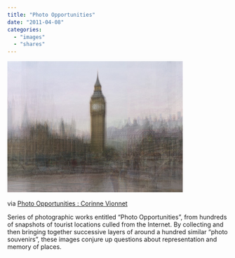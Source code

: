 ```yaml
---
title: "Photo Opportunities"
date: "2011-04-08"
categories: 
  - "images"
  - "shares"
---
```


![](images/tumblr_litlk5in991qz4vrlo1_400.jpg)

via [Photo Opportunities : Corinne Vionnet](http://www.corinnevionnet.com/index.php?/photo-opportunities/)

Series of photographic works entitled “Photo Opportunities”, from hundreds of snapshots of tourist locations culled from the Internet. By collecting and then bringing together successive layers of around a hundred similar “photo souvenirs”, these images conjure up questions about representation and memory of places.
